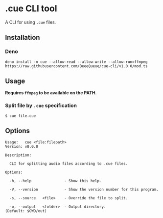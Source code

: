 # .cue CLI tool

A CLI for using `.cue` files.

## Installation

### Deno

```shell
deno install -n cue --allow-read --allow-write --allow-run=ffmpeg https://raw.githubusercontent.com/BeeeQueue/cue-cli/v1.0.0/mod.ts
```

## Usage

**Requires `ffmpeg` to be available on the PATH.**

### Split file by `.cue` specification

```
$ cue file.cue
```

## Options

```
Usage:   cue <file:filepath>
Version: v0.0.0

Description:

  CLI for splitting audio files according to .cue files.

Options:

  -h, --help               - Show this help.

  -V, --version            - Show the version number for this program.

  -s, --source   <file>    - Override the file to split.

  -o, --output   <folder>  - Output directory.                          (Default: $CWD/out)
```
